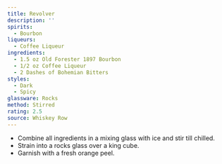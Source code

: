 ```yaml
---
title: Revolver
description: ''
spirits:
  - Bourbon
liqueurs:
  - Coffee Liqueur
ingredients:
  - 1.5 oz Old Forester 1897 Bourbon
  - 1/2 oz Coffee Liqueur
  - 2 Dashes of Bohemian Bitters
styles:
  - Dark
  - Spicy
glassware: Rocks
method: Stirred
rating: 2.5
source: Whiskey Row
---
```


- Combine all ingredients in a mixing glass with ice and stir till chilled.
- Strain into a rocks glass over a king cube.
- Garnish with a fresh orange peel.
